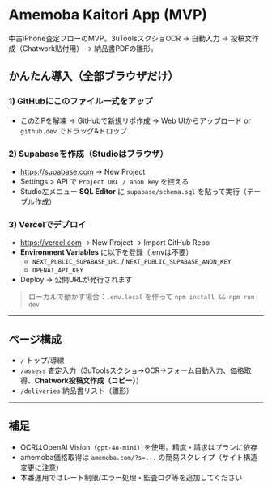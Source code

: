 # Amemoba Kaitori App (MVP)

中古iPhone査定フローのMVP。3uToolsスクショOCR → 自動入力 → 投稿文作成（Chatwork貼付用） → 納品書PDFの雛形。

## かんたん導入（全部ブラウザだけ）

### 1) GitHubにこのファイル一式をアップ
- このZIPを解凍 → GitHubで新規リポ作成 → Web UIからアップロード or `github.dev` でドラッグ&ドロップ

### 2) Supabaseを作成（Studioはブラウザ）
- https://supabase.com → New Project
- Settings > API で `Project URL / anon key` を控える
- Studio左メニュー **SQL Editor** に `supabase/schema.sql` を貼って実行（テーブル作成）

### 3) Vercelでデプロイ
- https://vercel.com → New Project → Import GitHub Repo
- **Environment Variables** に以下を登録（.envは不要）  
  - `NEXT_PUBLIC_SUPABASE_URL` / `NEXT_PUBLIC_SUPABASE_ANON_KEY`
  - `OPENAI_API_KEY`
- Deploy → 公開URLが発行されます

> ローカルで動かす場合：`.env.local` を作って `npm install && npm run dev`

---

## ページ構成
- `/` トップ/導線
- `/assess` 査定入力（3uToolsスクショ→OCR→フォーム自動入力、価格取得、**Chatwork投稿文作成（コピー）**）
- `/deliveries` 納品書リスト（雛形）

---

## 補足
- OCRはOpenAI Vision（`gpt-4o-mini`）を使用。精度・請求はプランに依存
- amemoba価格取得は `amemoba.com/?s=...` の簡易スクレイプ（サイト構造変更に注意）
- 本番運用ではレート制限/エラー処理・監査ログ等を追加してください
